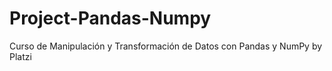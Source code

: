 # Project-Pandas-Numpy
Curso de Manipulación y Transformación de Datos con Pandas y NumPy by Platzi
